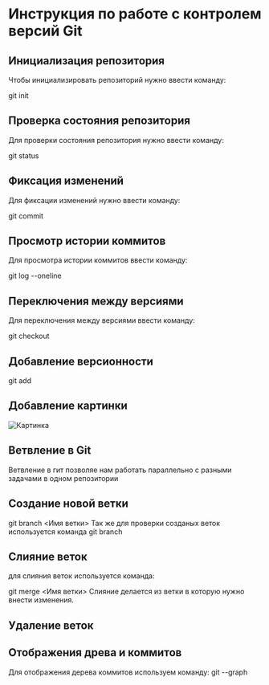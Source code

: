 # **Инструкция по работе с контролем версий Git**

## Инициализация репозитория
 
 Чтобы инициализировать репозиторий нужно ввести команду:

 git init

## Проверка состояния репозитория

Для проверки состояния репозитория нужно ввести команду:

git status

## Фиксация изменений

Для фиксации изменений нужно ввести команду:

git commit

## Просмотр истории коммитов

Для просмотра истории коммитов ввести команду:

git log --oneline

## Переключения между версиями

Для переключения между версиями ввести команду:

git checkout


## Добавление версионности

git add

## Добавление картинки

![Картинка](Wotlk.png)

## Ветвление в Git

Ветвление в гит позволяе нам работать параллельно с разными задачами в одном репозитории

## Создание новой ветки

git branch <Имя ветки> Так же для проверки созданых веток используется команда git branch

## Слияние веток

для слияния веток используется команда:
 
 git merge <Имя ветки> Слияние делается из ветки в которую нужно внести изменения.

## Удаление веток


## Отображения древа и коммитов

Для отображения дерева коммитов используем команду:
git --graph

